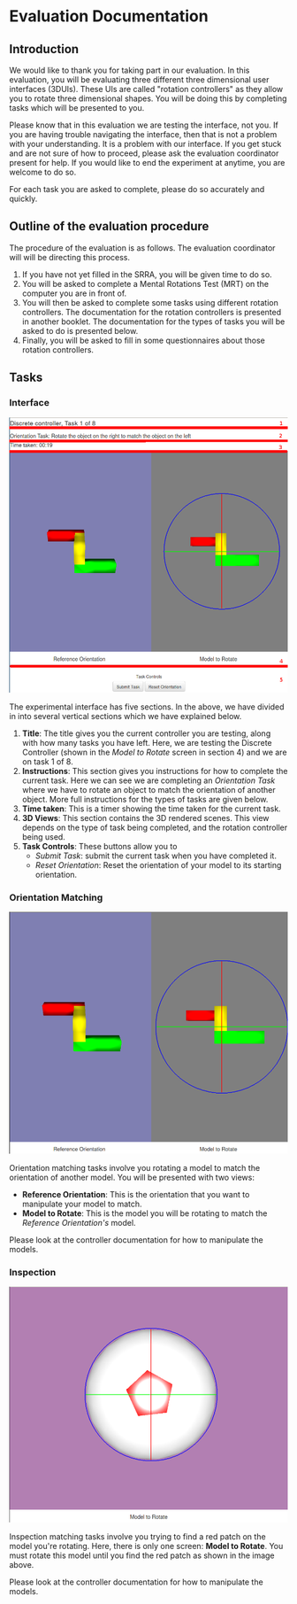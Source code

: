 # Evaluation Documentation

## Introduction

We would like to thank you for taking part in our evaluation. In this evaluation, you will be evaluating three different three dimensional user interfaces (3DUIs). These UIs are called "rotation controllers" as they allow you to rotate three dimensional shapes. You will be doing this by completing tasks which will be presented to you.

Please know that in this evaluation we are testing the interface, not you. If you are having trouble navigating the interface, then that is not a problem with your understanding. It is a problem with our interface. If you get stuck and are not sure of how to proceed, please ask the evaluation coordinator present for help. If you would like to end the experiment at anytime, you are welcome to do so. 

For each task you are asked to complete, please do so accurately and quickly.

## Outline of the evaluation procedure

The procedure of the evaluation is as follows. The evaluation coordinator will will be directing this process. 

1. If you have not yet filled in the SRRA, you will be given time to do so.
2. You will be asked to complete a Mental Rotations Test (MRT) on the computer you are in front of. 
3. You will then be asked to complete some tasks using different rotation controllers. The documentation for the rotation controllers is presented in another booklet. The documentation for the types of tasks you will be asked to do is presented below.
4. Finally, you will be asked to fill in some questionnaires about those rotation controllers.

## Tasks

### Interface

![Experiment Interface](images/interface.png)

The experimental interface has five sections. In the above, we have divided in into several vertical sections which we have explained below.

1. __Title__: The title gives you the current controller you are testing, along with how many tasks you have left. Here, we are testing the Discrete Controller (shown in the _Model to Rotate_ screen in section 4) and we are on task 1 of 8.
2. __Instructions__: This section gives you instructions for how to complete the current task. Here we can see we are completing an _Orientation Task_ where we have to rotate an object to match the orientation of another object. More full instructions for the types of tasks are given below.
3. __Time taken__: This is a timer showing the time taken for the current task. 
4. __3D Views__: This section contains the 3D rendered scenes. This view depends on the type of task being completed, and the rotation controller being used.
5. __Task Controls__: These buttons allow you to 
    -  _Submit Task_: submit the current task when you have completed it.
    - _Reset Orientation_: Reset the orientation of your model to its starting orientation.

### Orientation Matching

![Orientation Tasks](images/orientation_task.png)

Orientation matching tasks involve you rotating a model to match the orientation of another model. You will be presented with two views:

- __Reference Orientation__: This is the orientation that you want to manipulate your model to match.
- __Model to Rotate__: This is the model you will be rotating to match the _Reference Orientation's_ model.

Please look at the controller documentation for how to manipulate the models.

### Inspection

![Inspection Tasks](images/inspection_task.png)

Inspection matching tasks involve you trying to find a red patch on the model you're rotating. Here, there is only one screen: __Model to Rotate__. You must rotate this model until you find the red patch as shown in the image above.

Please look at the controller documentation for how to manipulate the models.
